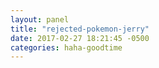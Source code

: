 ```yaml
---
layout: panel
title: "rejected-pokemon-jerry"
date: 2017-02-27 18:21:45 -0500
categories: haha-goodtime
---
```

